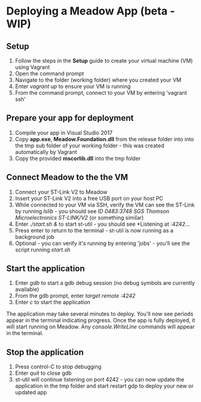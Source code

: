 # Deploying a Meadow App (beta - WIP)

## Setup

1. Follow the steps in the **Setup** guide to create your virtual machine (VM) using Vagrant
1. Open the command prompt 
1. Navigate to the folder (working folder) where you created your VM
1. Enter *vagrant up* to ensure your VM is running 
1. From the command prompt, connect to your VM by entering 'vagrant ssh'

## Prepare your app for deployment
1. Compile your app in Visual Studio 2017
1. Copy **app.exe**, **Meadow.Foundation.dll** from the release folder into into the tmp sub folder of your working folder - this was created automatically by Vagrant
1. Copy the provided **mscorlib.dll** into the tmp folder

## Connect Meadow to the the VM
1. Connect your ST-Link V2 to Meadow
1. Insert your ST-Link V2 into a free USB port on your host PC
1. While connected to your VM via SSH, verify the VM can see the ST-Link by running *lslib* - you should see *ID 0483:3748 SGS Thomson Microelectronics ST-LINK/V2* (or something similar)
1. Enter *./start.sh &* to start st-util - you should see *Listening at *:4242...*
1. Press enter to return to the terminal - st-util is now running as a background job
1. Optional - you can verify it's running by entering 'jobs' - you'll see the script running *start.sh*

## Start the application
1. Enter *gdb* to start a gdb debug session (no debug symbols are currently available)
1. From the gdb prompt, enter *target remote :4242*
1. Enter *c* to start the application 

The application may take several minutes to deploy. You'll now see periods appear in the terminal indicating progress. Once the app is fully deployed, it will start running on Meadow. Any *console.WriteLine* commands will appear in the terminal.

## Stop the application
1. Press control-C to stop debugging
1. Enter *quit* to close gdb
1. st-util will continue listening on port 4242 - you can now update the application in the tmp folder and start restart gdp to deploy your new or updated app

